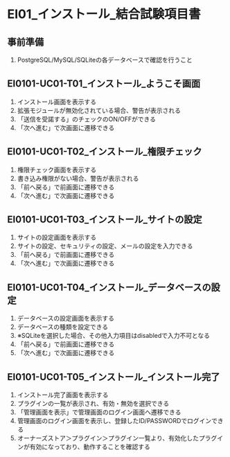 # EI01_インストール_結合試験項目書

## 事前準備

1. PostgreSQL/MySQL/SQLiteの各データベースで確認を行うこと

## EI0101-UC01-T01_インストール_ようこそ画面

1. インストール画面を表示する
1. 拡張モジュールが無効化されている場合、警告が表示される
1. 「送信を受諾する」のチェックのON/OFFができる
1. 「次へ進む」で次画面に遷移できる

## EI0101-UC01-T02_インストール_権限チェック

1. 権限チェック画面を表示する
1. 書き込み権限がない場合、警告が表示される
1. 「前へ戻る」で前画面に遷移できる
1. 「次へ進む」で次画面に遷移できる

## EI0101-UC01-T03_インストール_サイトの設定

1. サイトの設定画面を表示する
1. サイトの設定、セキュリティの設定、メールの設定を入力できる
1. 「前へ戻る」で前画面に遷移できる
1. 「次へ進む」で次画面に遷移できる

## EI0101-UC01-T04_インストール_データベースの設定

1. データベースの設定画面を表示する
1. データベースの種類を設定できる
1. ※SQLiteを選択した場合、その他入力項目はdisabledで入力不可となる
1. 「前へ戻る」で前画面に遷移できる
1. 「次へ進む」で次画面に遷移できる

## EI0101-UC01-T05_インストール_インストール完了

1. インストール完了画面を表示する
1. プラグインの一覧が表示され、有効・無効を選択できる
1. 「管理画面を表示」で管理画面のログイン画面へ遷移できる
1. 管理画面のログイン画面を表示し、登録したID/PASSWORDでログインできる
1. オーナーズストア＞プラグイン＞プラグイン一覧より、有効化したプラグインが有効になっており、動作することを確認する
